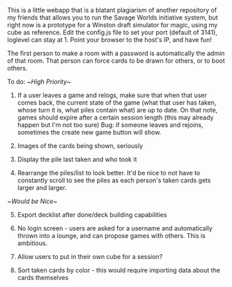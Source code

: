 This is a little webapp that is a blatant plagiarism of another repository of my friends that allows you to run the Savage Worlds initiative system, but right now is a prototype for a Winston draft simulator for magic, using my cube as reference.  Edit the config.js file to set your port (default of 3141), loglevel can stay at 1.  Point your browser to the host's IP, and have fun!

The first person to make a room with a password is automatically the admin of that room.  That person can force cards to be drawn for others, or to boot others.

To do:
~*High Priority*~
1.  If a user leaves a game and relogs, make sure that when that user comes back, the current state of the game (what that user has taken, whose turn it is, what piles contain what) are up to date.  On that note, games should expire after a certain session length (this may already happen but I'm not too sure) Bug: if someone leaves and rejoins, sometimes the create new game button will show.

2.  Images of the cards being shown, seriously

3.  Display the pile last taken and who took it

4.  Rearrange the piles/list to look better.  It'd be nice to not have to constantly scroll to see the piles as each person's taken cards gets larger and larger.

~*Would be Nice*~

5.  Export decklist after done/deck building capabilities

6.  No login screen - users are asked for a username and automatically thrown into a lounge, and can propose games with others.  This is ambitious.

7.  Allow users to put in their own cube for a session?

8.  Sort taken cards by color - this would require importing data about the cards themselves